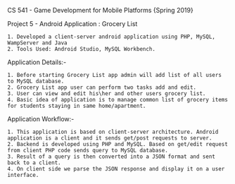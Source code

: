 CS 541 - Game Development for Mobile Platforms {Spring 2019}

Project 5 - Android Application : Grocery List


	1. Developed a client-server android application using PHP, MySQL, WampServer and Java
	2. Tools Used: Android Studio, MySQL Workbench.
	

Application Details:-	

    
    1. Before starting Grocery List app admin will add list of all users to MySQL database.	
	2. Grocery List app user can perform two tasks add and edit.
	3. User can view and edit his\her and other users grocery list.
	4. Basic idea of application is to manage common list of grocery items for students staying in same home/apartment.


Application Workflow:-
    
	
	1. This application is based on client-server architecture. Android application is a client and it sends get/post requests to server.
    2. Backend is developed using PHP and MySQL. Based on get/edit request from client PHP code sends query to MySQL database.
    3. Result of a query is then converted into a JSON format and sent back to a client. 
    4. On client side we parse the JSON response and display it on a user interface. 	